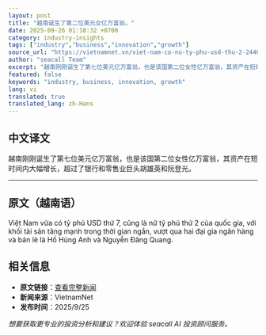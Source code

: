 ```yaml
---
layout: post
title: "越南诞生了第二位美元女亿万富翁。"
date: 2025-09-26 01:18:32 +0700
category: industry-insights
tags: ["industry","business","innovation","growth"]
source_url: "https://vietnamnet.vn/viet-nam-co-nu-ty-phu-usd-thu-2-2446182.html"
author: "seacall Team"
excerpt: "越南刚刚诞生了第七位美元亿万富翁，也是该国第二位女性亿万富翁，其资产在短时间内大幅增长，超过了银行和零售业巨头胡雄英和阮登光。..."
featured: false
keywords: "industry, business, innovation, growth"
lang: vi
translated: true
translated_lang: zh-Hans
---
```


## 中文译文

越南刚刚诞生了第七位美元亿万富翁，也是该国第二位女性亿万富翁，其资产在短时间内大幅增长，超过了银行和零售业巨头胡雄英和阮登光。

---

## 原文（越南语）

Việt Nam vừa có tỷ phú USD thứ 7, cũng là nữ tỷ phú thứ 2 của quốc gia, với khối tài sản tăng mạnh trong thời gian ngắn, vượt qua hai đại gia ngân hàng và bán lẻ là Hồ Hùng Anh và Nguyễn Đăng Quang.

## 相关信息

- **原文链接**：[查看完整新闻](https://vietnamnet.vn/viet-nam-co-nu-ty-phu-usd-thu-2-2446182.html)
- **新闻来源**：VietnamNet
- **发布时间**：2025/9/25

*想要获取更专业的投资分析和建议？欢迎体验 seacall AI 投资顾问服务。*